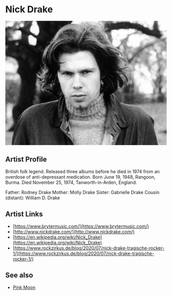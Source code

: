 # Nick Drake

![](../../assets/artists/Nick_Drake.png)

## Artist Profile

British folk legend. Released three albums before he died in 1974 from an overdose of anti-depressant medication.
Born June 19, 1948, Rangoon, Burma. Died November 25, 1974, Tanworth-in-Arden, England.

Father: Rodney Drake
Mother: Molly Drake
Sister: Gabrielle Drake
Cousin (distant): William D. Drake

## Artist Links

- [https://www.brytermusic.com/](https://www.brytermusic.com/)
- [http://www.nickdrake.com/](http://www.nickdrake.com/)
- [https://en.wikipedia.org/wiki/Nick_Drake](https://en.wikipedia.org/wiki/Nick_Drake)
- [https://www.rockzirkus.de/blog/2020/07/nick-drake-tragische-rocker-1/](https://www.rockzirkus.de/blog/2020/07/nick-drake-tragische-rocker-1/)


## See also

- [Pink Moon](Pink_Moon.md)
